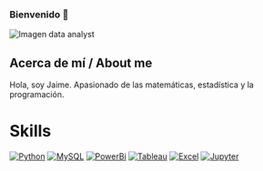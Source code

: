 ### Bienvenido 👋

<!--
**JaimeGalanC/JaimeGalanC** is a ✨ _special_ ✨ repository because its `README.md` (this file) appears on your GitHub profile.-->

<picture>
 <source media="(prefers-color-scheme: dark)" srcset="https://as1.ftcdn.net/v2/jpg/03/54/00/74/1000_F_354007466_mm4QilA3n92YWPseqs82gbWxbb06R1i4.jpg">
 <source media="(prefers-color-scheme: light)" srcset="https://as2.ftcdn.net/v2/jpg/03/57/54/19/1000_F_357541960_PFK1BHUbuwgRvuDJI6IW2hKFJhy1g7Dw.jpg">
 <img alt="Imagen data analyst" src="https://as2.ftcdn.net/v2/jpg/03/57/54/19/1000_F_357541960_PFK1BHUbuwgRvuDJI6IW2hKFJhy1g7Dw.jpg">
</picture>

## Acerca de mí / About me

Hola, soy Jaime. Apasionado de las matemáticas, estadística y la programación.

# Skills

[![Python](https://img.shields.io/badge/Python-yellow?style=for-the-badge&logo=python&logoColor=white&labelColor=101010)]()
[![MySQL](https://img.shields.io/badge/MySQL-4479A1?style=for-the-badge&logo=mysql&logoColor=white&labelColor=101010)]()
[![PowerBi](https://img.shields.io/badge/PowerBi-yellow?style=for-the-badge&logo=powerbi&logoColor=yellow&labelColor=000000)]()
[![Tableau](https://img.shields.io/badge/Tableau-4479A1?style=for-the-badge&logo=tableau&logoColor=white&labelColor=101010)]()
[![Excel](https://img.shields.io/badge/Excel-217346?style=for-the-badge&logo=microsoftexcel&logoColor=white&labelColor=101010)]()
[![Jupyter](https://img.shields.io/badge/Jupyter_Notebooks-#F37626?style=for-the-badge&logo=jupyter&logoColor=white&labelColor=101010)]()
</br>
